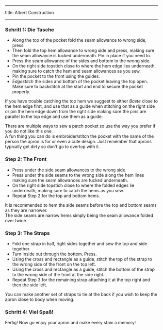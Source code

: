 ***

title: Albert Construction

***

### Schritt 1: Die Tasche

-   Along the top of the pocket fold the seam allowance to wrong side, press.
-   Then fold the top hem allowance to wrong side and press, making sure the seam allowance is tucked underneath. Pin in place if you need to.
-   Press the seam allowance of the sides and bottom to the wrong side.
-   On the right side topstich close to where the hem edge lies underneath, making sure to catch the hem and seam allowances as you sew.
-   Pin the pocket to the front using the guides.
-   *Edgestitch* the sides and bottom of the pocket leaving the top open. Make sure to backstitch at the start and end to secure the pocket properly.

<Tip>

If you have trouble catching the top hem we suggest to either *Baste* close to the hem edge first, and use that as a guide when stitching on the right side or pin the hem edge down from the right side making sure the pins are parallel to the top edge and use them as a guide.

</Tip>

<Note>

There are multiple ways to sew a patch pocket so use the way you prefer if you do not like this one.\
A fun thing you can do is embroider/stitch the pocket with the name of the person the apron is for or even a cute design. Just remember that aprons typically get dirty so don't go to overtop with it.

</Note>

### Step 2: The Front

-   Press under the side seam allowances to the wrong side.
-   Press under the side seams to the wrong side along the hem lines making sure the seam allowances are tucked underneath.
-   On the right side topstich close to where the folded edges lie underneath, making sure to catch the hems as you sew.
-   Repeat Step 2 for the top and bottom hems.

<Note>

It is recommended to hem the side seams before the top and bottom seams as they are narrower.\
The side seams are narrow hems simply being the seam allowance folded over twice.

</Note>

### Step 3: The Straps

-   Fold one strap in half, right sides together and sew the top and side together.
-   Turn inside out through the bottom. Press.
-   Using the cross and rectangle as a guide, stitch the top of the strap to the wrong side of the front on the top left.
-   Using the cross and rectangle as a guide, stitch the bottom of the strap to the wrong side of the front at the side right.
-   Repeat Step 3 for the remaining strap attaching it at the top right and then the side left.

<Note>

You can make another set of straps to tie at the back if you wish to keep the apron close to body when moving.

</Note>

### Schritt 4: Viel Spaß!

Fertig! Now go enjoy your apron and make every stain a memory!
